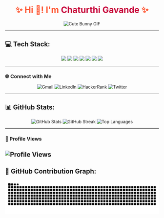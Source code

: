 <h1 align="center" style="color:#FF5733;">✨ Hi 👋! I'm <span style="color:#C70039;">Chaturthi Gavande</span> ✨</h1>

<div align="center">
  <img src="https://media3.giphy.com/media/kBa3lyXcK5pcOJDUkW/giphy.gif?cid=6c09b952l2tfigx4m7qhmoiq0rh8lbp1xg77y7igexi1or39&ep=v1_internal_gif_by_id&rid=giphy.gif&ct=g" alt="Cute Bunny GIF" width="400"/>
</div>

---

## 💻 Tech Stack:
<div align="center">
  <img src="https://img.shields.io/badge/c-%2300599C.svg?style=for-the-badge&logo=c&logoColor=white" />
  <img src="https://img.shields.io/badge/c++-%2300599C.svg?style=for-the-badge&logo=c%2B%2B&logoColor=white" />
  <img src="https://img.shields.io/badge/java-%23ED8B00.svg?style=for-the-badge&logo=openjdk&logoColor=white" />
  <img src="https://img.shields.io/badge/python-3670A0?style=for-the-badge&logo=python&logoColor=ffdd54" />
  <img src="https://img.shields.io/badge/html5-%23E34F26.svg?style=for-the-badge&logo=html5&logoColor=white" />
  <img src="https://img.shields.io/badge/javascript-%23323330.svg?style=for-the-badge&logo=javascript&logoColor=%23F7DF1E" />
  <img src="https://img.shields.io/badge/GoogleCloud-%234285F4.svg?style=for-the-badge&logo=google-cloud&logoColor=white" />
</div>

---
### 🌐 Connect with Me
<div align="center">
  <a href="mailto:science.and.technology728@gmail.com" target="_blank">
    <img src="https://img.shields.io/static/v1?message=Gmail&logo=gmail&label=&color=D14836&logoColor=white&labelColor=&style=for-the-badge" height="35" alt="Gmail" />
  </a>
  <a href="https://www.linkedin.com/in/chaturthi-gavande-9188b22b8?utm_source=share&utm_campaign=share_via&utm_content=profile&utm_medium=android_app" target="_blank">
    <img src="https://img.shields.io/static/v1?message=LinkedIn&logo=linkedin&label=&color=0077B5&logoColor=white&labelColor=&style=for-the-badge" height="35" alt="LinkedIn" />
  </a>
  <a href="https://www.hackerrank.com/profile/science_and_tec1" target="_blank">
    <img src="https://img.shields.io/static/v1?message=HackerRank&logo=hackerrank&label=&color=2EC866&logoColor=white&labelColor=&style=for-the-badge" height="35" alt="HackerRank" />
  </a>
  <a href="https://x.com/ChaturthiG52702" target="_blank">
    <img src="https://img.shields.io/static/v1?message=Twitter&logo=twitter&label=&color=1DA1F2&logoColor=white&labelColor=&style=for-the-badge" height="35" alt="Twitter" />
  </a>
</div>

---

## 📊 GitHub Stats:
<div align="center">
  <img src="https://github-readme-stats.vercel.app/api?username=Chaturthi678&theme=radical&hide_border=false&include_all_commits=false&count_private=false" alt="GitHub Stats" />
  <img src="https://github-readme-streak-stats.herokuapp.com/?user=Chaturthi678&theme=radical&hide_border=false" alt="GitHub Streak" />
  <img src="https://github-readme-stats.vercel.app/api/top-langs/?username=Chaturthi678&theme=radical&hide_border=false&include_all_commits=false&count_private=false&layout=compact" alt="Top Languages" />
</div>

---
### 👀 Profile Views
![Profile Views](https://komarev.com/ghpvc/?username=Chaturthi678&label=PROFILE+VIEWS&color=blue&style=flat-square)
---

## 🐍 GitHub Contribution Graph:
<div align="center">
  <img src="https://raw.githubusercontent.com/Chaturthi678/Chaturthi678/output/snake.svg" alt="Snake Animation" />
</div>